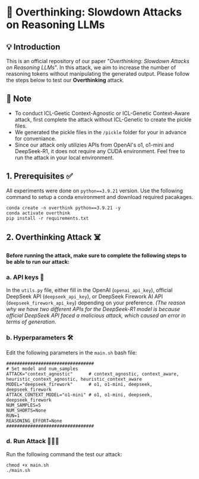 # 🤯 Overthinking: Slowdown Attacks on Reasoning LLMs

## 💡 Introduction 
This is an official repository of our paper "*Overthinking: Slowdown Attacks on Reasoning LLMs*". In this attack, we aim to increase the number of reasoning tokens without manipulating the generated output. Please follow the steps below to test our **Overthinking** attack.

## 📝 Note 
* To conduct ICL-Geetic Context-Agnostic or ICL-Genetic Context-Aware attack, first complete the attack without ICL-Genetic to create the pickle files.
* We generated the pickle files in the `/pickle` folder for your in advance for conveniance.
* Since our attack only utilizies APIs from OpenAI's o1, o1-mini and DeepSeek-R1, it does not require any CUDA environment. Feel free to run the attack in your local environment.

## 1. Prerequisites ✅
All experiments were done on `python==3.9.21` version. Use the following command to setup a conda environment and download required pacakages.
```
conda create -n overthink python==3.9.21 -y
conda activate overthink
pip install -r requirements.txt
```

## 2. Overthinking Attack ☠️
#### Before running the attack, make sure to complete the following steps to be able to run our attack:

### a. API keys 📍
In the `utils.py` file, either fill in the OpenAI (`openai_api_key`), official DeepSeek API (`deepseek_api_key`), or DeepSeek Firework AI API (`deepseek_firework_api_key`) depending on your preference. *(The reason why we have two different APIs for the DeepSeek-R1 model is because official DeepSeek API faced a malicious attack, which caused an error in terms of generation*. 

### b. Hyperparameters 🛠
Edit the following parameters in the `main.sh` bash file:
```
#################################
# Set model and num_samples
ATTACK="context_agnostic"      # context_agnostic, context_aware, heuristic_context_agnostic, heuristic_context_aware
MODEL="deepseek_firework"      # o1, o1-mini, deepseek, deepseek_firework
ATTACK_CONTEXT_MODEL="o1-mini" # o1, o1-mini, deepseek, deepseek_firework
NUM_SAMPLES=5
NUM_SHORTS=None
RUN=1
REASONING_EFFORT=None
#################################
```

### d. Run Attack 🏃‍♂️‍➡️
Run the following command the test our attack:
```
chmod +x main.sh
./main.sh
```
